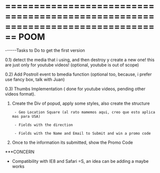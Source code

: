 ================================================================================
                                  POOM
================================================================================

------Tasks to Do to get the first version

0.1) detect the media that i using, and then destroy y create a new one! this are just only for youtube videos! (optional, youtube is out of scope) 

0.2) Add Postroll event to bmedia function (optional too, because, i prefer use fancy box, talk with Juan)

0.3) Thumbs Implementation ( done for youtube videos, pending other videos format).

1) Create the Div of popud, apply some styles, also create the structure

        - Geo Location Square (al rato mamemos aqui, creo que esto aplica mas para USA)
        
        - Fields with the direction
        
        - Fields with the Name and Email to Submit and win a promo code

2) Once to the information its submitted, show the Promo Code


***CONCERN

- Compatibility with IE8 and Safari =S, an idea can be adding a <object with the source> maybe works
